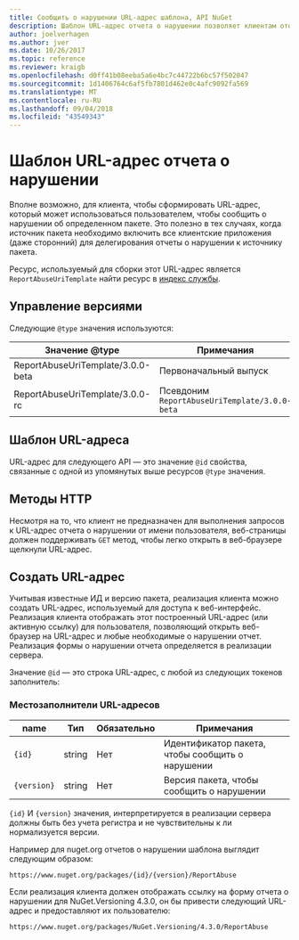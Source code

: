 ```yaml
---
title: Сообщить о нарушении URL-адрес шаблона, API NuGet
description: Шаблон URL-адрес отчета о нарушении позволяет клиентам отображать ссылку на отчет о нарушении в их пользовательском Интерфейсе.
author: joelverhagen
ms.author: jver
ms.date: 10/26/2017
ms.topic: reference
ms.reviewer: kraigb
ms.openlocfilehash: d0ff41b08eeba5a6e4bc7c44722b6bc57f502047
ms.sourcegitcommit: 1d1406764c6af5fb7801d462e0c4afc9092fa569
ms.translationtype: MT
ms.contentlocale: ru-RU
ms.lasthandoff: 09/04/2018
ms.locfileid: "43549343"
---
```

# <a name="report-abuse-url-template"></a>Шаблон URL-адрес отчета о нарушении

Вполне возможно, для клиента, чтобы сформировать URL-адрес, который может использоваться пользователем, чтобы сообщить о нарушении об определенном пакете. Это полезно в тех случаях, когда источник пакета необходимо включить все клиентские приложения (даже сторонний) для делегирования отчеты о нарушении к источнику пакета.

Ресурс, используемый для сборки этот URL-адрес является `ReportAbuseUriTemplate` найти ресурс в [индекс службы](service-index.md).

## <a name="versioning"></a>Управление версиями

Следующие `@type` значения используются:

Значение @type                       | Примечания
--------------------------------- | -----
ReportAbuseUriTemplate/3.0.0-beta | Первоначальный выпуск
ReportAbuseUriTemplate/3.0.0-rc   | Псевдоним `ReportAbuseUriTemplate/3.0.0-beta`

## <a name="url-template"></a>Шаблон URL-адреса

URL-адрес для следующего API — это значение `@id` свойства, связанные с одной из упомянутых выше ресурсов `@type` значения.

## <a name="http-methods"></a>Методы HTTP

Несмотря на то, что клиент не предназначен для выполнения запросов к URL-адрес отчета о нарушении от имени пользователя, веб-страницы должен поддерживать `GET` метод, чтобы легко открыть в веб-браузере щелкнули URL-адрес.

## <a name="construct-the-url"></a>Создать URL-адрес

Учитывая известные ИД и версию пакета, реализация клиента можно создать URL-адрес, используемый для доступа к веб-интерфейс. Реализация клиента отображать этот построенный URL-адрес (или активную ссылку) для пользователя, позволяющий открыть веб-браузер на URL-адрес и любые необходимые о нарушении отчет. Реализация формы о нарушении отчета определяется в реализации сервера.

Значение `@id` — это строка URL-адрес, с любой из следующих токенов заполнитель:

### <a name="url-placeholders"></a>Местозаполнители URL-адресов

name        | Тип    | Обязательно | Примечания
----------- | ------- | -------- | -----
`{id}`      | string  | Нет       | Идентификатор пакета, чтобы сообщить о нарушении
`{version}` | string  | Нет       | Версия пакета, чтобы сообщить о нарушении

`{id}` И `{version}` значения, интерпретируется в реализации сервера должны быть без учета регистра и не чувствительны к ли нормализуется версии.

Например для nuget.org отчетов о нарушении шаблона выглядит следующим образом:

    https://www.nuget.org/packages/{id}/{version}/ReportAbuse

Если реализация клиента должен отображать ссылку на форму отчета о нарушении для NuGet.Versioning 4.3.0, он бы привести следующий URL-адрес и предоставляют их пользователю:

    https://www.nuget.org/packages/NuGet.Versioning/4.3.0/ReportAbuse

